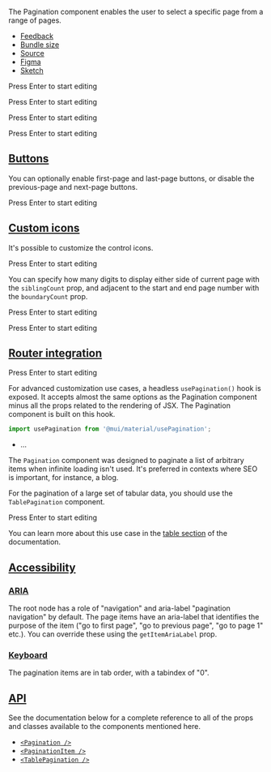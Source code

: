 The Pagination component enables the user to select a specific page from a range of pages.

-   [Feedback](https://github.com/mui/material-ui/labels/component%3A%20pagination)
-   [Bundle size](https://bundlephobia.com/package/@mui/material@latest "Scroll down to 'Exports Analysis' for a more detailed report.")
-   [Source](https://github.com/mui/material-ui/tree/v6.4.11/packages/mui-material/src/Pagination)
-   [Figma](https://mui.com/store/items/figma-react/?utm_source=docs&utm_medium=referral&utm_campaign=component-link-header)
-   [Sketch](https://mui.com/store/items/sketch-react/?utm_source=docs&utm_medium=referral&utm_campaign=component-link-header)

Press Enter to start editing

Press Enter to start editing

Press Enter to start editing

Press Enter to start editing

## [Buttons](https://v6.mui.com/material-ui/react-menu/#buttons)

You can optionally enable first-page and last-page buttons, or disable the previous-page and next-page buttons.

Press Enter to start editing

## [Custom icons](https://v6.mui.com/material-ui/react-menu/#custom-icons)

It's possible to customize the control icons.

Press Enter to start editing

You can specify how many digits to display either side of current page with the `siblingCount` prop, and adjacent to the start and end page number with the `boundaryCount` prop.

Press Enter to start editing

Press Enter to start editing

## [Router integration](https://v6.mui.com/material-ui/react-menu/#router-integration)

Press Enter to start editing

For advanced customization use cases, a headless `usePagination()` hook is exposed. It accepts almost the same options as the Pagination component minus all the props related to the rendering of JSX. The Pagination component is built on this hook.

```jsx
import usePagination from '@mui/material/usePagination';
```

-   …

The `Pagination` component was designed to paginate a list of arbitrary items when infinite loading isn't used. It's preferred in contexts where SEO is important, for instance, a blog.

For the pagination of a large set of tabular data, you should use the `TablePagination` component.

Press Enter to start editing

You can learn more about this use case in the [table section](https://v6.mui.com/material-ui/react-table/#custom-pagination-options) of the documentation.

## [Accessibility](https://v6.mui.com/material-ui/react-menu/#accessibility)

### [ARIA](https://v6.mui.com/material-ui/react-menu/#aria)

The root node has a role of "navigation" and aria-label "pagination navigation" by default. The page items have an aria-label that identifies the purpose of the item ("go to first page", "go to previous page", "go to page 1" etc.). You can override these using the `getItemAriaLabel` prop.

### [Keyboard](https://v6.mui.com/material-ui/react-menu/#keyboard)

The pagination items are in tab order, with a tabindex of "0".

## [API](https://v6.mui.com/material-ui/react-menu/#api)

See the documentation below for a complete reference to all of the props and classes available to the components mentioned here.

-   [`<Pagination />`](https://v6.mui.com/material-ui/api/pagination/)
-   [`<PaginationItem />`](https://v6.mui.com/material-ui/api/pagination-item/)
-   [`<TablePagination />`](https://v6.mui.com/material-ui/api/table-pagination/)